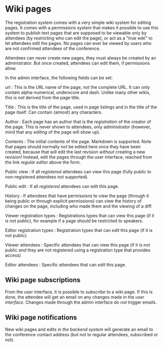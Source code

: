 # Wiki pages

The registration system comes with a very simple wiki system for
editing pages. It comes with a permissions system that makes it
possible to use this system to publish text pages that are supposed to
be viewable only by attendees (by restricting who can edit the page),
or act as a "true wiki" to let attendees edit the pages. No pages can
ever be viewed by users who are not confirmed attendees of the conference.

Attendees can never create new pages, they must always be created by
an administrator. But once created, attendees can edit them, if
permissions allow.

In the admin interface, the following fields can be set:

url
: This is the URL name of the page, *not* the complete URL. It can
only contain alpha-numerical, underscore and dash. Unlike many other
wikis, this is *not* derived from the page title.

Title
: This is the title of the page, used in page listings and in the
title of the page itself. Can contain (almost) any characters.

Author
: Each page has an author that is the *registration* of the creator of
the page. This is never shown to attendees, only administrator
(however, mind that any *editing* of the page will show up).

Contents
: The initial contents of the page. Markdown is supported. Note that
pages should normally *not* be edited here once they have been
created, because that will edit the last revision *without* creating a
new revision! Instead, edit the pages through the user interface,
reached from the link *regular editor* above the form.

Public view
: If all *registered* attendees can view this page (fully public to
non-registered attendees not supported).

Public edit
: If all *registered* attendees can edit this page.

History
: If attendees that have permissions to view the page (through it
being public or through explicit permissions) can view the history of
changes on the page, including who made them and the viewing of a
diff.

Viewer registration types
: Registrations types that can view this page (if it is not public),
for example if a page should be restricted to speakers.

Editor registration types
: Registration types that can *edit* this page (if it is not public).

Viewer attendees
: Specific attendees that can view this page (if it is not public
*and* they are not registered using a registration type that provides
access)

Editor attendees
: Specific attendees that can *edit* this page.

## Wiki page subscriptions

From the user interface, it is possible to *subscribe* to a wiki
page. If this is done, the attendee will get an email on any changes
made in the *user interface*. Changes made through the admin interface
do *not* trigger emails.

## Wiki page notifications

New wiki pages and edits *in the backend system* will generate an
email to the conference contact address (but not to regular attendees,
subscribed or not).
